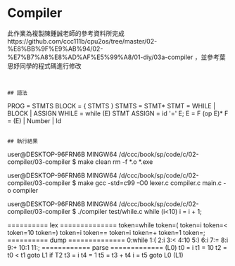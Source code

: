 
# Compiler
此作業為複製陳鍾誠老師的參考資料所完成https://github.com/ccc111b/cpu2os/tree/master/02-%E8%BB%9F%E9%AB%94/02-%E7%B7%A8%E8%AD%AF%E5%99%A8/01-diy/03a-compiler ，並參考葉思妤同學的程式碼進行修改

```


## 語法

```
PROG = STMTS
BLOCK = { STMTS }
STMTS = STMT*
STMT = WHILE | BLOCK | ASSIGN
WHILE = while (E) STMT
ASSIGN = id '=' E;
E = F (op E)*
F = (E) | Number | Id
```

## 執行結果

```
user@DESKTOP-96FRN6B MINGW64 /d/ccc/book/sp/code/c/02-compiler/03-compiler
$ make clean
rm -f *.o *.exe

user@DESKTOP-96FRN6B MINGW64 /d/ccc/book/sp/code/c/02-compiler/03-compiler
$ make
gcc -std=c99 -O0 lexer.c compiler.c main.c -o compiler

user@DESKTOP-96FRN6B MINGW64 /d/ccc/book/sp/code/c/02-compiler/03-compiler
$ ./compiler test/while.c
while (i<10) i = i + 1;

========== lex ==============
token=while
token=(
token=i
token=<
token=10
token=)
token=i
token==
token=i
token=+
token=1
token=;
========== dump ==============
0:while
1:(
2:i
3:<
4:10
5:)
6:i
7:=
8:i
9:+
10:1
11:;
============ parse =============
(L0)
t0 = i
t1 = 10
t2 = t0 < t1
goto L1 if T2
t3 = i
t4 = 1
t5 = t3 + t4
i = t5
goto L0
(L1)
``` 
